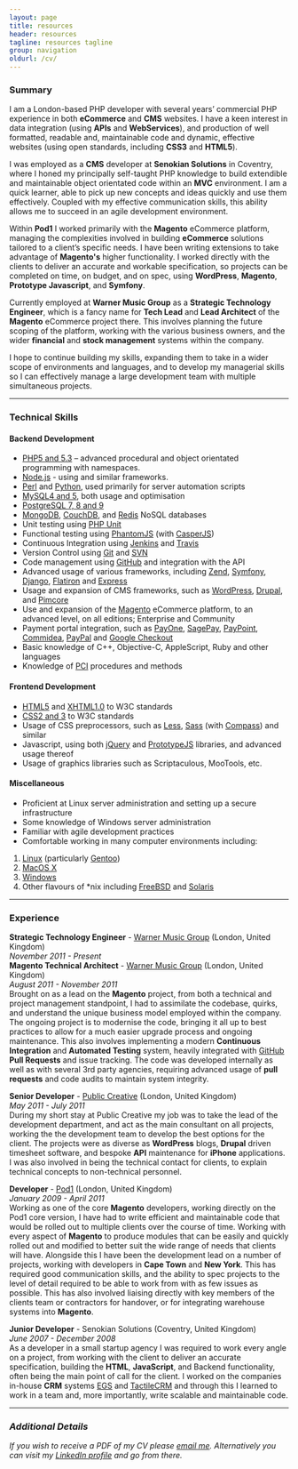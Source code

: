 ```yaml
---
layout: page
title: resources
header: resources
tagline: resources tagline
group: navigation
oldurl: /cv/
---
```


### Summary
I am a London-based PHP developer with several years’ commercial PHP experience in both **eCommerce** and **CMS** websites. I have a keen interest in data integration (using **APIs** and **WebServices**), and production of  well formatted, readable and, maintainable code and dynamic, effective websites (using open standards, including **CSS3** and **HTML5**).

I was employed as a **CMS** developer at **Senokian Solutions** in Coventry, where I honed my principally self-taught PHP knowledge to build extendible and maintainable object orientated code within an **MVC** environment. I am a quick learner, able to pick up new concepts and ideas quickly and use them effectively. Coupled with my effective communication skills, this ability allows me to succeed in an agile development environment.

Within **Pod1** I worked primarily with the **Magento** eCommerce platform, managing the complexities involved in building **eCommerce** solutions tailored to a client’s specific needs. I have been writing extensions to take advantage of **Magento's** higher functionality. I worked directly with the clients to deliver an accurate and workable specification, so projects can be completed on time, on budget, and on spec, using **WordPress**, **Magento**, **Prototype Javascript**, and **Symfony**.

Currently employed at **Warner Music Group** as a **Strategic Technology Engineer**, which is a fancy name for **Tech Lead** and **Lead Architect** of the **Magento** eCommerce project there. This involves planning the future scoping of the platform, working with the various business owners, and the wider **financial** and **stock management** systems within the company.

I hope to continue building my skills, expanding them to take in a wider scope of environments and languages, and to develop my managerial skills so I can effectively manage a large development team with multiple simultaneous projects.

---

### Technical Skills

#### Backend Development
 * [PHP5 and 5.3](http://www.php.net) – advanced procedural and object orientated programming with namespaces.
 * [Node.js](http://nodejs.org/) - using  and similar frameworks.
 * [Perl](http://www.perl.org/) and [Python](http://www.python.org/), used primarily for server automation scripts
 * [MySQL4 and 5](http://www.mysql.com/), both usage and optimisation
 * [PostgreSQL 7, 8 and 9](http://www.postgresql.org/)
 * [MongoDB](http://www.mongodb.org/), [CouchDB](http://couchdb.apache.org/), and [Redis](http://redis.io/) NoSQL databases 
 * Unit testing using [PHP Unit](https://github.com/sebastianbergmann/phpunit/)
 * Functional testing using [PhantomJS](http://phantomjs.org/) (with [CasperJS](http://casperjs.org/)) 
 * Continuous Integration using [Jenkins](http://jenkins-ci.org/) and [Travis](https://travis-ci.org/)
 * Version Control using [Git](http://git-scm.com/) and [SVN](http://subversion.tigris.org/)
 * Code management using [GitHub](https://github.com/) and integration with the API
 * Advanced usage of various frameworks, including [Zend](http://framework.zend.com/), [Symfony](http://symfony.com/), [Django](https://www.djangoproject.com/), [Flatiron](http://flatironjs.org/) and [Express](http://expressjs.com/)
 * Usage and expansion of CMS frameworks, such as [WordPress](http://wordpress.org/), [Drupal](http://drupal.org/), and [Pimcore](http://www.pimcore.org/)
 * Use and expansion of the [Magento](http://www.magentocommerce.com/) eCommerce platform, to an advanced level, on all editions; Enterprise and Community
 * Payment portal integration, such as [PayOne](http://www.payone.de/), [SagePay](http://www.sagepay.com/), [PayPoint](http://www.paypoint.co.uk/), [Commidea](http://www.commidea.com/), [PayPal](http://www.paypal.co.uk/uk) and [Google Checkout](http://checkout.google.com/sell/)
 * Basic knowledge of C++, Objective-C, AppleScript, Ruby and other languages
 * Knowledge of [PCI](https://www.pcisecuritystandards.org/) procedures and methods

#### Frontend Development
 * [HTML5](http://www.w3.org/TR/html5/) and [XHTML1.0](http://www.w3.org/TR/xhtml1/) to W3C standards
 * [CSS2 and 3](http://www.w3.org/Style/CSS/) to W3C standards
 * Usage of CSS preprocessors, such as [Less](http://lesscss.org/), [Sass](http://sass-lang.com/) (with [Compass](http://compass-style.org/)) and similar
 * Javascript, using both [jQuery](http://jquery.com/) and [PrototypeJS](http://www.prototypejs.org/) libraries, and advanced usage thereof
 * Usage of graphics libraries such as Scriptaculous, MooTools, etc. 

#### Miscellaneous
 * Proficient at Linux server administration and setting up a secure infrastructure
 * Some knowledge of Windows server administration
 * Familiar with agile development practices
 * Comfortable working in many computer environments including:

 1. [Linux](http://www.linux.org/) (particularly [Gentoo](http://www.gentoo.org/))
 3. [MacOS X](http://www.apple.com/)
 4. [Windows](http://www.microsoft.com/)
 5. Other flavours of \*nix including [FreeBSD](http://www.freebsd.org/) and [Solaris](http://www.oracle.com/solaris)

---

### Experience
**Strategic Technology Engineer** - [Warner Music Group](http://www.wmg.com/) (London, United Kingdom)  
*November 2011 - Present*  
**Magento Technical Architect** - [Warner Music Group](http://www.wmg.com/) (London, United Kingdom)  
*August 2011 - November 2011*  
Brought on as a lead on the **Magento** project, from both a technical and project management standpoint, I had to assimilate the codebase, quirks, and understand the unique business model employed within the company. The ongoing project is to modernise the code, bringing it all up to best practices to allow for a much easier upgrade process and ongoing maintenance. This also involves implementing a modern **Continuous Integration** and **Automated Testing** system, heavily integrated with [GitHub](https://github.com) **Pull Requests** and issue tracking. The code was developed internally as well as with several 3rd party agencies, requiring advanced usage of **pull requests** and code audits to maintain system integrity.

**Senior Developer** - [Public Creative](http://www.publicreative.com/) (London, United Kingdom)  
*May 2011 - July 2011*  
During my short stay at Public Creative my job was to take the lead of the development department, and act as the main consultant on all projects, working the the development team to develop the best options for the client. The projects were as diverse as **WordPress** blogs, **Drupal** driven timesheet software, and bespoke **API** maintenance for **iPhone** applications. I was also involved in being the technical contact for clients, to explain technical concepts to non-technical personnel.

**Developer** - [Pod1](http://www.pod1.com/) (London, United Kingdom)  
*January 2009 - April 2011*  
Working as one of the core **Magento** developers, working directly on the Pod1 core version, I have had to write efficient and maintainable code that would be rolled out to multiple clients over the course of time. Working with every aspect of **Magento** to produce modules that can be easily and quickly rolled out and modified to better suit the wide range of needs that clients will have. Alongside this I have been the development lead on a number of projects, working with developers in **Cape Town** and **New York**. This has required good communication skills, and the ability to spec projects to the level of detail required to be able to work from with as few issues as possible. This has also involved liaising directly with key members of the clients team or contractors for handover, or for integrating warehouse systems into **Magento**.

**Junior Developer** - Senokian Solutions (Coventry, United Kingdom)  
*June 2007 - December 2008*  
As a developer in a small startup agency I was required to work every angle on a project, from working with the client to deliver an accurate specification, building the **HTML**, **JavaScript**, and Backend functionality, often being the main point of call for the client. I worked on the companies in-house **CRM** systems [EGS](http://www.enterprisegroupwaresystem.org/) and [TactileCRM](http://www.tactilecrm.co.uk/) and through this I learned to work in a team and, more importantly, write scalable and maintainable code.

---

### *Additional Details*
*If you wish to receive a PDF of my CV please [email me](mailto:contact@patrick-mckinley.com). Alternatively you can visit my [LinkedIn profile](http://uk.linkedin.com/in/patrickmckinley) and go from there.*